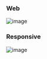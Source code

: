 ### Web
![image](https://user-images.githubusercontent.com/98692987/184511805-03ce2c97-9406-46d5-b92e-107259ecb13a.png)


### Responsive 
![image](https://user-images.githubusercontent.com/98692987/184511818-dd8fc18a-452c-43b7-b458-02ef3481c519.png)
